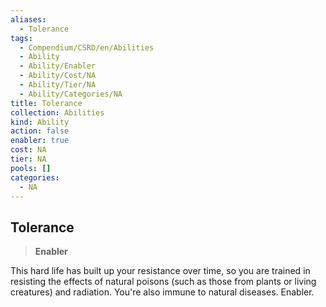 ```yaml
---
aliases:
  - Tolerance
tags:
  - Compendium/CSRD/en/Abilities
  - Ability
  - Ability/Enabler
  - Ability/Cost/NA
  - Ability/Tier/NA
  - Ability/Categories/NA
title: Tolerance
collection: Abilities
kind: Ability
action: false
enabler: true
cost: NA
tier: NA
pools: []
categories:
  - NA
---
```

## Tolerance    
>**Enabler**  
    
This hard life has built up your resistance over time, so you are trained in resisting the effects of natural poisons (such as those from plants or living creatures) and radiation. You're also immune to natural diseases. Enabler.